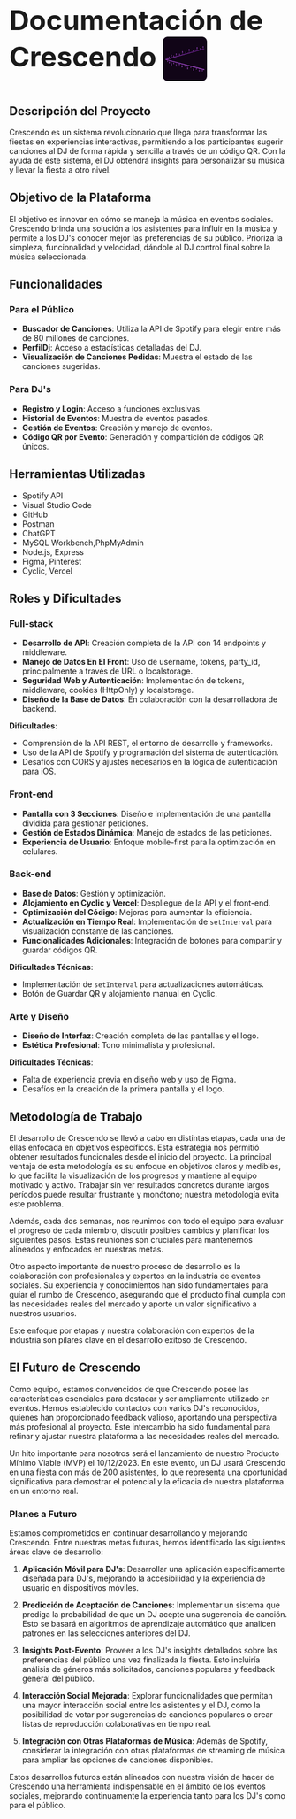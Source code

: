 <h2 style="font-size:50px;">
  Documentación de Crescendo            <img src="https://github.com/Lucasgrimb/Crescendo/blob/main/Assets/LogoCerescendo.png" alt="Logo de Crescendo" width="80" style="vertical-align:middle;">
</h2>


## Descripción del Proyecto
Crescendo es un sistema revolucionario que llega para transformar las fiestas en experiencias interactivas, permitiendo a los participantes sugerir canciones al DJ de forma rápida y sencilla a través de un código QR. Con la ayuda de este sistema, el DJ obtendrá insights para personalizar su música y llevar la fiesta a otro nivel.

## Objetivo de la Plataforma
El objetivo es innovar en cómo se maneja la música en eventos sociales. Crescendo brinda una solución a los asistentes para influir en la música y permite a los DJ's conocer mejor las preferencias de su público. Prioriza la simpleza, funcionalidad y velocidad, dándole al DJ control final sobre la música seleccionada.

## Funcionalidades

### Para el Público
- **Buscador de Canciones**: Utiliza la API de Spotify para elegir entre más de 80 millones de canciones.
- **PerfilDj**: Acceso a estadísticas detalladas del DJ.
- **Visualización de Canciones Pedidas**: Muestra el estado de las canciones sugeridas.

### Para DJ's
- **Registro y Login**: Acceso a funciones exclusivas.
- **Historial de Eventos**: Muestra de eventos pasados.
- **Gestión de Eventos**: Creación y manejo de eventos.
- **Código QR por Evento**: Generación y compartición de códigos QR únicos.

## Herramientas Utilizadas
- Spotify API
- Visual Studio Code
- GitHub
- Postman
- ChatGPT
- MySQL Workbench,PhpMyAdmin
- Node.js, Express
- Figma, Pinterest
- Cyclic, Vercel

## Roles y Dificultades

### Full-stack
- **Desarrollo de API**: Creación completa de la API con 14 endpoints y middleware.
- **Manejo de Datos En El Front**: Uso de username, tokens, party_id, principalmente a través de URL o localstorage.
- **Seguridad Web y Autenticación**: Implementación de tokens, middleware, cookies (HttpOnly) y localstorage.
- **Diseño de la Base de Datos**: En colaboración con la desarrolladora de backend.

**Dificultades**: 
- Comprensión de la API REST, el entorno de desarrollo y frameworks.
- Uso de la API de Spotify y programación del sistema de autenticación.
- Desafíos con CORS y ajustes necesarios en la lógica de autenticación para iOS.

### Front-end
- **Pantalla con 3 Secciones**: Diseño e implementación de una pantalla dividida para gestionar peticiones.
- **Gestión de Estados Dinámica**: Manejo de estados de las peticiones.
- **Experiencia de Usuario**: Enfoque mobile-first para la optimización en celulares.

### Back-end
- **Base de Datos**: Gestión y optimización.
- **Alojamiento en Cyclic y Vercel**: Despliegue de la API y el front-end.
- **Optimización del Código**: Mejoras para aumentar la eficiencia.
- **Actualización en Tiempo Real**: Implementación de `setInterval` para visualización constante de las canciones.
- **Funcionalidades Adicionales**: Integración de botones para compartir y guardar códigos QR.

**Dificultades Técnicas**:
- Implementación de `setInterval` para actualizaciones automáticas.
- Botón de Guardar QR y alojamiento manual en Cyclic.

### Arte y Diseño
- **Diseño de Interfaz**: Creación completa de las pantallas y el logo.
- **Estética Profesional**: Tono minimalista y profesional.

**Dificultades Técnicas**:
- Falta de experiencia previa en diseño web y uso de Figma.
- Desafíos en la creación de la primera pantalla y el logo.

## Metodología de Trabajo
El desarrollo de Crescendo se llevó a cabo en distintas etapas, cada una de ellas enfocada en objetivos específicos. Esta estrategia nos permitió obtener resultados funcionales desde el inicio del proyecto. La principal ventaja de esta metodología es su enfoque en objetivos claros y medibles, lo que facilita la visualización de los progresos y mantiene al equipo motivado y activo. Trabajar sin ver resultados concretos durante largos períodos puede resultar frustrante y monótono; nuestra metodología evita este problema.

Además, cada dos semanas, nos reunimos con todo el equipo para evaluar el progreso de cada miembro, discutir posibles cambios y planificar los siguientes pasos. Estas reuniones son cruciales para mantenernos alineados y enfocados en nuestras metas.

Otro aspecto importante de nuestro proceso de desarrollo es la colaboración con profesionales y expertos en la industria de eventos sociales. Su experiencia y conocimientos han sido fundamentales para guiar el rumbo de Crescendo, asegurando que el producto final cumpla con las necesidades reales del mercado y aporte un valor significativo a nuestros usuarios.

Este enfoque por etapas y nuestra colaboración con expertos de la industria son pilares clave en el desarrollo exitoso de Crescendo.

## El Futuro de Crescendo

Como equipo, estamos convencidos de que Crescendo posee las características esenciales para destacar y ser ampliamente utilizado en eventos. Hemos establecido contactos con varios DJ's reconocidos, quienes han proporcionado feedback valioso, aportando una perspectiva más profesional al proyecto. Este intercambio ha sido fundamental para refinar y ajustar nuestra plataforma a las necesidades reales del mercado.

Un hito importante para nosotros será el lanzamiento de nuestro Producto Mínimo Viable (MVP) el 10/12/2023. En este evento, un DJ usará Crescendo en una fiesta con más de 200 asistentes, lo que representa una oportunidad significativa para demostrar el potencial y la eficacia de nuestra plataforma en un entorno real.

### Planes a Futuro

Estamos comprometidos en continuar desarrollando y mejorando Crescendo. Entre nuestras metas futuras, hemos identificado las siguientes áreas clave de desarrollo:

1. **Aplicación Móvil para DJ's**: Desarrollar una aplicación específicamente diseñada para DJ's, mejorando la accesibilidad y la experiencia de usuario en dispositivos móviles.
   
2. **Predicción de Aceptación de Canciones**: Implementar un sistema que prediga la probabilidad de que un DJ acepte una sugerencia de canción. Esto se basará en algoritmos de aprendizaje automático que analicen patrones en las selecciones anteriores del DJ.

3. **Insights Post-Evento**: Proveer a los DJ's insights detallados sobre las preferencias del público una vez finalizada la fiesta. Esto incluiría análisis de géneros más solicitados, canciones populares y feedback general del público.

4. **Interacción Social Mejorada**: Explorar funcionalidades que permitan una mayor interacción social entre los asistentes y el DJ, como la posibilidad de votar por sugerencias de canciones populares o crear listas de reproducción colaborativas en tiempo real.

5. **Integración con Otras Plataformas de Música**: Además de Spotify, considerar la integración con otras plataformas de streaming de música para ampliar las opciones de canciones disponibles.

Estos desarrollos futuros están alineados con nuestra visión de hacer de Crescendo una herramienta indispensable en el ámbito de los eventos sociales, mejorando continuamente la experiencia tanto para los DJ's como para el público.
